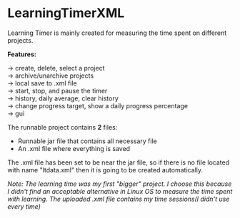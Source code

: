 # LearningTimerXML

Learning Timer is mainly created for measuring the time spent on different projects.

**Features:**

-> create, delete, select a project <br>
-> archive/unarchive projects <br>
-> local save to .xml file <br>
-> start, stop, and pause the timer <br>
-> history, daily average, clear history <br>
-> change progress target, show a daily progress percentage <br>
-> gui <br>


The runnable project contains **2** files: 
- Runnable jar file that contains all necessary file
- An .xml file where everything is saved

The .xml file has been set to be near the jar file, so if there is no file located with name "ltdata.xml" then it is
going to be created automatically.



*Note: The learning time was my first "bigger" project. I choose this because I didn't find an acceptable alternative in Linux OS to 
measure the time spent with learning. The uploaded .xml file contains my time sessions(I didn't use every time)*
